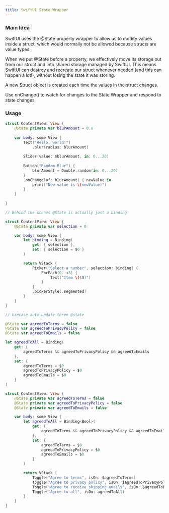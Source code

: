 ```yaml
---
title: SwiftUI State Wrapper
---
```


### Main Idea

SwiftUI uses the @State property wrapper to allow us to modify values inside a struct, which would normally not be allowed because structs are value types.

When we put @State before a property, we effectively move its storage out from our struct and into shared storage managed by SwiftUI. This means SwiftUI can destroy and recreate our struct whenever needed (and this can happen a lot!), without losing the state it was storing.

A new Struct object is created each time the values in the struct changes.


Use onChange() to watch for changes to the State Wrapper and respond to state changes

### Usage

```swift
struct ContentView: View {
    @State private var blurAmount = 0.0 
    
    var body: some View {
        Text("Hello, world!")
            .blur(radius: blurAmount)
        
        Slider(value: $blurAmount, in: 0...20)
        
        Button("Random Blur") {
            blurAmount = Double.random(in: 0...20)
        }
        .onChange(of: blurAmount) { newValue in
            print("New value is \(newValue)")
        }
    }
        
}

// Behind the scenes @State is actually just a binding 

struct ContentView: View {
    @State private var selection = 0

    var body: some View {
        let binding = Binding(
            get: { selection },
            set: { selection = $0 }
        )

        return VStack {
            Picker("Select a number", selection: binding) {
                ForEach(0..<3) {
                    Text("Item \($0)")
                }
            }
            .pickerStyle(.segmented)
        }
    }
}

// Usecase auto update three @state

@State var agreedToTerms = false
@State var agreedToPrivacyPolicy = false
@State var agreedToEmails = false

let agreedToAll = Binding(
    get: {
        agreedToTerms && agreedToPrivacyPolicy && agreedToEmails
    },
    set: {
        agreedToTerms = $0
        agreedToPrivacyPolicy = $0
        agreedToEmails = $0
    }
)

struct ContentView: View {
    @State private var agreedToTerms = false
    @State private var agreedToPrivacyPolicy = false
    @State private var agreedToEmails = false

    var body: some View {
        let agreedToAll = Binding<Bool>(
            get: {
                agreedToTerms && agreedToPrivacyPolicy && agreedToEmails
            },
            set: {
                agreedToTerms = $0
                agreedToPrivacyPolicy = $0
                agreedToEmails = $0
            }
        )

        return VStack {
            Toggle("Agree to terms", isOn: $agreedToTerms)
            Toggle("Agree to privacy policy", isOn: $agreedToPrivacyPolicy)
            Toggle("Agree to receive shipping emails", isOn: $agreedToEmails)
            Toggle("Agree to all", isOn: agreedToAll)
        }
    }
}
```
